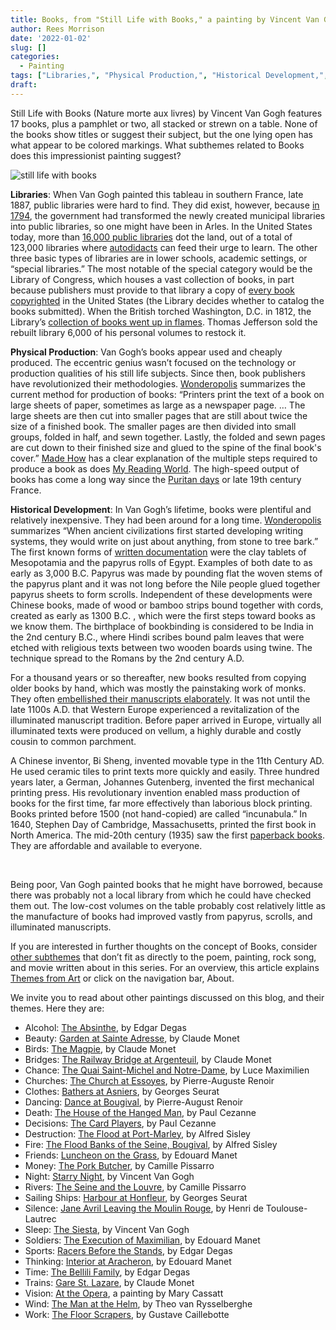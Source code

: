 ```yaml
---
title: Books, from "Still Life with Books," a painting by Vincent Van Gogh
author: Rees Morrison
date: '2022-01-02'
slug: []
categories:
  - Painting
tags: ["Libraries,", "Physical Production,", "Historical Development,", ]
draft:
---
```


Still Life with Books (Nature morte aux livres) by Vincent Van Gogh features 17 books, plus a pamphlet or two, all stacked or strewn on a table.  None of the books show titles or suggest their subject, but the one lying open has what appear to be colored markings.  What subthemes related to Books does this impressionist painting suggest?

<!--more-->

![still life with books](/media/BooksStillife.jpg)

**Libraries**:  When Van Gogh painted this tableau in southern France, late 1887, public libraries were hard to find. They did exist, however, because [in 1794](https://www.historyofinformation.com/detail.php?id=4764), the government had transformed the newly created municipal libraries into public libraries, so one might have been in Arles.  In the United States today, more than [16,000 public libraries](http://www.ilovelibraries.org/what-libraries-do/about-americas-libraries) dot the land, out of a total of 123,000 libraries where [autodidacts](https://themesfromart.com/post/2022-01-02-books-from-good-will-hunting-a-movie-with-matt-damon-robin-williams-and-ben-afleck/bookshunting/) can feed their urge to learn.  The other three basic types of libraries are in lower schools, academic settings, or “special libraries.”   The most notable of the special category would be the Library of Congress, which houses a vast collection of books, in part because publishers must provide to that library a copy of [every book copyrighted](https://www.quora.com/Does-the-Library-of-Congress-have-every-book-published-in-the-US)  in the United States (the Library decides whether to catalog the books submitted).  When the British torched Washington, D.C. in 1812, the Library’s [collection of books went up in flames](https://www.quirkbooks.com/post/very-sad-post-warning-six-amazing-libraries-were-heartlessly-destroyed). Thomas Jefferson sold the rebuilt library 6,000 of his personal volumes to restock it.

**Physical Production**:  Van Gogh’s books appear used and cheaply produced.  The eccentric genius wasn’t focused on the technology or production qualities of his still life subjects. Since then, book publishers have revolutionized their methodologies.  [Wonderopolis](https://www.wonderopolis.org/wonder/how-are-books-made) summarizes the current method for production of books:  “Printers print the text of a book on large sheets of paper, sometimes as large as a newspaper page. … The large sheets are then cut into smaller pages that are still about twice the size of a finished book. The smaller pages are then divided into small groups, folded in half, and sewn together.  Lastly, the folded and sewn pages are cut down to their finished size and glued to the spine of the final book's cover.”  [Made How](http://www.madehow.com/Volume-1/Book.html) has a clear explanation of the multiple steps required to produce a book as does [My Reading World](https://myreadingworld.com/how-are-books-made/). The high-speed output of books has come a long way since the [Puritan days](https://themesfromart.com/post/2022-01-01-books-from-the-author-to-her-book-a-poem-by-anne-bradstreet/booksbradstreet/) or late 19th century France.

**Historical Development**:   In Van Gogh’s lifetime, books were plentiful and relatively inexpensive.  They had been around for a long time.  [Wonderopolis](https://www.wonderopolis.org/wonder/how-are-books-made) summarizes “When ancient civilizations first started developing writing systems, they would write on just about anything, from stone to tree bark.”  The first known forms of [written documentation](http://www.madehow.com/Volume-1/Book.html) were the clay tablets of Mesopotamia and the papyrus rolls of Egypt.  Examples of both date to as early as 3,000 B.C.  Papyrus was made by pounding flat the woven stems of the papyrus plant and it was not long before the Nile people glued together papyrus sheets to form scrolls.  Independent of these developments were Chinese books, made of wood or bamboo strips bound together with cords, created as early as 1300 B.C.  , which were the first steps toward books as we know them.   The birthplace of bookbinding is considered to be India in the 2nd century B.C., where Hindi scribes bound  palm leaves that were etched with religious texts between two wooden boards using twine.  The technique spread to the Romans by the 2nd century A.D.

For a thousand years or so thereafter, new books resulted from copying older books by hand, which was mostly the painstaking work of monks.  They often [embellished their manuscripts elaborately](http://scarc.library.oregonstate.edu/omeka/exhibits/show/mcdonald/manuscripts/illuminated).  It was not until the late 1100s A.D. that Western Europe experienced a revitalization of the illuminated manuscript tradition.  Before paper arrived in Europe, virtually all illuminated texts were produced on vellum, a highly durable and costly cousin to common parchment.

A Chinese inventor, Bi Sheng, invented movable type in the 11th Century AD. He used ceramic tiles to print texts more quickly and easily.  Three hundred years later, a German, Johannes Gutenberg, invented the first mechanical printing press. His revolutionary invention enabled mass production of books for the first time, far more effectively than laborious block printing.  Books printed before 1500 (not hand-copied) are called “incunabula.”  In 1640, Stephen Day of Cambridge, Massachusetts, printed the first book in North America.  The mid-20th century (1935) saw the first [paperback books](https://themesfromart.com/post/2022-01-02-books-from-paperback-rider-by-the-beatles/bookspaperback/). They are affordable and available to everyone.

&nbsp;

Being poor, Van Gogh painted books that he might have borrowed, because there was probably not a local library from which he could have checked them out.  The low-cost volumes on the table probably cost relatively little as the manufacture of books had improved vastly from papyrus, scrolls, and illuminated manuscripts.

If you are interested in further thoughts on the concept of Books, consider [other subthemes](https://themesfromart.com/post/2022-01-02-books-additional-subthemes/booksaddl/) that don’t fit as directly to the poem, painting, rock song, and movie written about in this series.  For an overview, this article explains [Themes from Art](http://bit.ly/3sRXopI) or click on the navigation bar, About.

We invite you to read about other paintings discussed on this blog, and their themes.  Here they are: 

* Alcohol: [The Absinthe](https://themesfromart.com/post/2021-02-03-alcohol-absinthe-degas/alcoholabsinthedegas/), by Edgar Degas
* Beauty: [Garden at Sainte Adresse](https://themesfromart.com/post/2021-04-21-beauty-garden-at-sainte-adresse-from-a-painting-by-claude-monet/beautystadress/), by Claude Monet
* Birds: [The Magpie](https://themesfromart.com/post/2021-06-07-birds-the-magpie-a-painting-by-claude-monet/birdsmagpie/), by Claude Monet
* Bridges: [The Railway Bridge at Argenteuil](https://themesfromart.com/post/2021-07-26-bridges-from-the-railway-bridge-at-argenteuill-a-painting-by-claude-monet/bridgesmonet/), by Claude Monet
* Chance: [The Quai Saint-Michel and Notre-Dame](http://localhost:4321/post/2021-03-14-chancechurch/chancechurch/), by Luce Maximilien
* Churches: [The Church at Essoyes](https://themesfromart.com/post/2021-05-21-churches-from-the-church-at-essoyes-a-painting-by-pierre-auguste-renoir/churchesrenoir/), by Pierre-Auguste Renoir 
* Clothes: [Bathers at Asniers](https://themesfromart.com/post/2021-08-30-clothes-from-bathers-at-asnieres-a-painting-by-georges-seurat/clothesbathers/), by Georges Seurat
* Dancing: [Dance at Bougival](https://themesfromart.com/post/2021-09-09-dancing-from-dance-at-bougival-a-painting-by-pierre-august-renoir/dancingbougival/), by Pierre-August Renoir
* Death: [The House of the Hanged Man](https://themesfromart.com/post/2021-05-03-death-from-house-of-the-hanged-man-a-painting-by-paul-cezanne/deathhanged/), by Paul Cezanne
* Decisions: [The Card Players](https://themesfromart.com/post/2021-02-08-decisions-the-card-players-a-painting-by-paul-cezanne/decisionscardplayerscezanne/), by Paul Cezanne
* Destruction: [The Flood at Port-Marley](https://themesfromart.com/post/2021-02-18-destruction-from-flood-at-port-marly-a-painting-by-alfred-sisley/destructionflood/), by Alfred Sisley
* Fire: [The Flood Banks of the Seine, Bougival](https://themesfromart.com/post/2021-12-17-fire-from-the-flood-banks-of-the-seine-bougival-a-painting-by-alfred-sisley/fireflood/), by Alfred Sisley
* Friends: [Luncheon on the Grass](https://themesfromart.com/post/2021-06-20-friends-luncheon-on-the-grass-a-painting-by-edouard-manet/friendsluncheon/), by Edouard Manet
* Money: [The Pork Butcher](https://themesfromart.com/post/2021-10-15-money-from-the-pork-butcher-a-painting-by-camille-pissarro/moneypork/), by Camille Pissarro
* Night: [Starry Night](https://themesfromart.com/post/2021-11-05-night-from-the-starry-night-a-painting-by-vincent-van-gogh/nightstarry/), by Vincent Van Gogh
* Rivers: [The Seine and the Louvre](https://themesfromart.com/post/2021-10-03-rivers-from-the-seine-and-the-louvre-a-painting-by-camille-pissarro/riversseine/), by Camille Pissarro
* Sailing Ships: [Harbour at Honfleur](https://themesfromart.com/post/2021-06-26-sailing-ships-harbour-at-honfleur-a-painting-by-georges-seurat/sailinghonfleur/), by Georges Seurat
* Silence: [Jane Avril Leaving the Moulin Rouge](https://themesfromart.com/post/silenceavril/), by Henri de Toulouse-Lautrec
* Sleep: [The Siesta](https://themesfromart.com/post/2021-09-22-sleep-from-the-siesta-a-painting-by-vincent-van-gogh/sleepsiesta/), by Vincent Van Gogh
* Soldiers: [The Execution of Maximilian](https://themesfromart.com/post/2021-08-02-soldiers-the-execution-of-maximilian-a-painting-by-edouard-manet/soldiersmanet/), by Edouard Manet 
* Sports: [Racers Before the Stands](https://themesfromart.com/post/2021-07-12-sports-from-racers-before-the-stands-a-painting-by-edgar-degas/sportsdegas/), by Edgar Degas
* Thinking: [Interior at Aracheron](https://themesfromart.com/post/2021-11-22-thinking-from-interior-at-aracharon-a-painting-by-edourd-manet/thinkinginterior/), by Edouard Manet
* Time:	[The Bellili Family](https://themesfromart.com/post/2021-03-08-time-from-the-bellili-family-by-edgar-degas/timebellili/), by Edgar Degas
* Trains: [Gare St. Lazare](https://themesfromart.com/post/2021-05-10-trainslazare/trainslazare/), by Claude Monet
* Vision: [At the Opera](https://themesfromart.com/post/2021-12-03-vision-from-at-the-opera-a-painting-by-mary-cassatt/visionopera/), a painting by Mary Cassatt
* Wind: [The Man at the Helm](https://themesfromart.com/post/2021-08-12-wind-from-the-man-at-the-helm-a-painting-by-theo-van-rysselberghe/windhelm/), by Theo van Rysselberghe
* Work:	[The Floor Scrapers](https://themesfromart.com/post/2021-02-26-workscrapers/workscrapers/), by Gustave Caillebotte